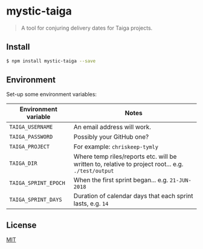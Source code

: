# mystic-taiga


> A tool for conjuring delivery dates for Taiga projects.

## <a name="install"></a>Install
```bash
$ npm install mystic-taiga --save
```

## Environment

Set-up some environment variables:

| Environment variable  | Notes     |
| --------------------  | --------- |
| `TAIGA_USERNAME`      | An email address will work. |
| `TAIGA_PASSWORD`      | Possibly your GitHub one? |
| `TAIGA_PROJECT`       | For example: `chriskeep-tymly` |
| `TAIGA_DIR`           | Where temp riles/reports etc. will be written to, relative to project root... e.g. `./test/output` |
| `TAIGA_SPRINT_EPOCH`  | When the first sprint began... e.g. `21-JUN-2018` |
| `TAIGA_SPRINT_DAYS`   | Duration of calendar days that each sprint lasts, e.g. `14` |

## <a name="license"></a>License
[MIT](https://github.com/wmfs/mystic-taiga/blob/master/LICENSE)
